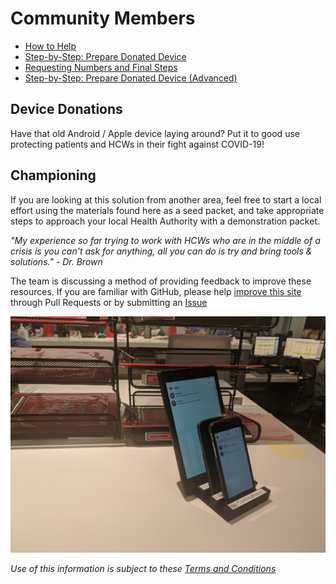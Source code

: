 # Community Members

* [How to Help](help_steps.md)
* [Step-by-Step: Prepare Donated Device](device_prep.md)
* [Requesting Numbers and Final Steps](documents/cvt_final_device_setup.pdf)
* [Step-by-Step: Prepare Donated Device (Advanced)](device_prep_advanced.md)

## Device Donations

Have that old Android / Apple device laying around? Put it to good use protecting patients and HCWs in their fight against COVID-19!

## Championing
If you are looking at this solution from another area, feel free to start a local effort using the materials found here as a seed packet, and take appropriate steps to approach your local Health Authority with a demonstration packet.

*"My experience so far trying to work with HCWs who are in the middle of a crisis is you can't ask for anything, all you can do is try and bring tools & solutions." - Dr. Brown*

The team is discussing a method of providing feedback to improve these resources. If you are familiar with GitHub, please help [improve this site](https://github.com/co-vid-communication/co-vid-communication.github.io) through Pull Requests or by submitting an [Issue](https://github.com/co-vid-communication/co-vid-communication.github.io/issues)

![Completed Package](assets/care_pack_on_counter_512.png)

*Use of this information is subject to these [Terms and Conditions](terms_conditions.md)* 